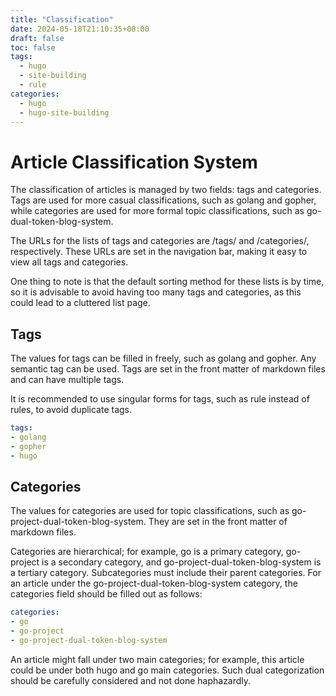 ```yaml
---
title: "Classification"
date: 2024-05-18T21:10:35+08:00
draft: false
toc: false
tags:
  - hugo
  - site-building
  - rule
categories:
  - hugo
  - hugo-site-building
---
```


# Article Classification System

The classification of articles is managed by two fields: tags and categories. Tags are used for more casual classifications, such as golang and gopher, while categories are used for more formal topic classifications, such as go-dual-token-blog-system.

The URLs for the lists of tags and categories are /tags/ and /categories/, respectively. These URLs are set in the navigation bar, making it easy to view all tags and categories.

One thing to note is that the default sorting method for these lists is by time, so it is advisable to avoid having too many tags and categories, as this could lead to a cluttered list page.

## Tags

The values for tags can be filled in freely, such as golang and gopher. Any semantic tag can be used. Tags are set in the front matter of markdown files and can have multiple tags.

It is recommended to use singular forms for tags, such as rule instead of rules, to avoid duplicate tags.

```yaml
tags:
- golang
- gopher
- hugo
```  

## Categories

The values for categories are used for topic classifications, such as go-project-dual-token-blog-system. They are set in the front matter of markdown files.

Categories are hierarchical; for example, go is a primary category, go-project is a secondary category, and go-project-dual-token-blog-system is a tertiary category. Subcategories must include their parent categories. For an article under the go-project-dual-token-blog-system category, the categories field should be filled out as follows:

```yaml
categories:
- go
- go-project
- go-project-dual-token-blog-system
```

An article might fall under two main categories; for example, this article could be under both hugo and go main categories. Such dual categorization should be carefully considered and not done haphazardly.